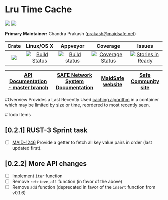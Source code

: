 # Lru Time Cache

[![](https://img.shields.io/badge/Project%20SAFE-Approved-green.svg)](http://maidsafe.net/applications) [![](https://img.shields.io/badge/License-GPL3-green.svg)](https://github.com/maidsafe/lru_time_cache/blob/master/COPYING)

**Primary Maintainer:** Chandra Prakash (prakash@maidsafe.net)

|Crate|Linux/OS X|Appveyor|Coverage|Issues|
|:---:|:--------:|:------:|:------:|:----:|
|[![](http://meritbadge.herokuapp.com/lru_time_cache)](https://crates.io/crates/lru_time_cache)|[![Build Status](https://travis-ci.org/maidsafe/lru_time_cache.svg?branch=master)](https://travis-ci.org/maidsafe/lru_time_cache)|[![Build status](https://ci.appveyor.com/api/projects/status/15km1vxtg83qgvb5/branch/master?svg=true)](https://ci.appveyor.com/project/MaidSafe-QA/lru-time-cache/branch/master)|[![Coverage Status](https://coveralls.io/repos/maidsafe/lru_time_cache/badge.svg)](https://coveralls.io/r/maidsafe/lru_time_cache)|[![Stories in Ready](https://badge.waffle.io/maidsafe/lru_time_cache.png?label=ready&title=Ready)](https://waffle.io/maidsafe/lru_time_cache)|


| [API Documentation - master branch](http://maidsafe.net/lru_time_cache/master) | [SAFE Network System Documentation](http://systemdocs.maidsafe.net) | [MaidSafe website](http://maidsafe.net) | [Safe Community site](https://forum.safenetwork.io) |
|:------:|:-------:|:-------:|:-------:|

#Overview
Provides a Last Recently Used [caching algorithm](http://en.wikipedia.org/wiki/Cache_algorithms) in a container which may be limited by size or time, reordered to most recently seen.

#Todo Items
## [0.2.1] RUST-3 Sprint task
- [ ] [MAID-1246](https://maidsafe.atlassian.net/browse/MAID-1246) Provide a getter to fetch all key value pairs in order (last updated first).

## [0.2.2] More API changes
- [ ] Implement `iter` function
- [ ] Remove `retrieve_all` function (in favor of the above)
- [ ] Remove `add` function (deprecated in favor of the `insert` function from v0.1.6)
